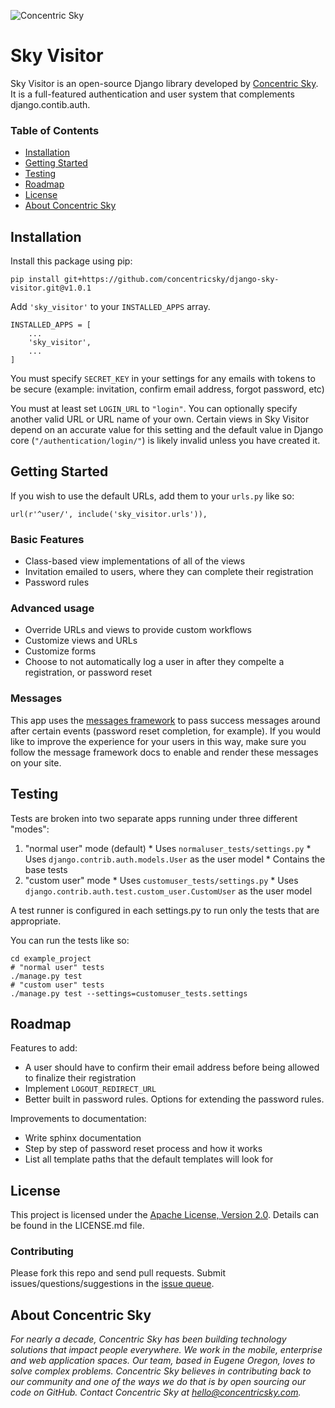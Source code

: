 ![Concentric Sky](https://concentricsky.com/media/uploads/images/csky_logo.jpg)


# Sky Visitor

Sky Visitor is an open-source Django library developed by [Concentric Sky](http://concentricsky.com/). It is a full-featured authentication and user system that complements django.contib.auth.

### Table of Contents
- [Installation](#installation)
- [Getting Started](#getting-started)
- [Testing](#testing)
- [Roadmap](#roadmap)
- [License](#license)
- [About Concentric Sky](#about-concentric-sky)


## Installation

Install this package using pip:

    pip install git+https://github.com/concentricsky/django-sky-visitor.git@v1.0.1

Add `'sky_visitor'` to your `INSTALLED_APPS` array.

    INSTALLED_APPS = [
        ...
        'sky_visitor',
        ...
    ]

You must specify `SECRET_KEY` in your settings for any emails with tokens to be secure (example: invitation, confirm email address, forgot password, etc)

You must at least set `LOGIN_URL` to `"login"`. You can optionally specify another valid URL or URL name of your own. Certain views in Sky Visitor depend on an accurate value for this setting and the default value in Django core (`"/authentication/login/"`) is likely invalid unless you have created it.


## Getting Started

If you wish to use the default URLs, add them to your `urls.py` like so:

    url(r'^user/', include('sky_visitor.urls')),

### Basic Features

  * Class-based view implementations of all of the views
  * Invitation emailed to users, where they can complete their registration
  * Password rules

### Advanced usage

  * Override URLs and views to provide custom workflows
  * Customize views and URLs
  * Customize forms
  * Choose to not automatically log a user in after they compelte a registration, or password reset

### Messages

This app uses the [messages framework](https://docs.djangoproject.com/en/dev/ref/contrib/messages/) to pass success messages
around after certain events (password reset completion, for example). If you would like to improve the experience for
your users in this way, make sure you follow the message framework docs to enable and render these messages on your site.


## Testing

Tests are broken into two separate apps running under three different "modes":

  1. "normal user" mode (default)
    * Uses `normaluser_tests/settings.py`
    * Uses `django.contrib.auth.models.User` as the user model
    * Contains the base tests
  2. "custom user" mode
    * Uses `customuser_tests/settings.py`
    * Uses `django.contrib.auth.test.custom_user.CustomUser` as the user model

A test runner is configured in each settings.py to run only the tests that are appropriate.

You can run the tests like so:

    cd example_project
    # "normal user" tests
    ./manage.py test
    # "custom user" tests
    ./manage.py test --settings=customuser_tests.settings


## Roadmap

Features to add:

  * A user should have to confirm their email address before being allowed to finalize their registration
  * Implement `LOGOUT_REDIRECT_URL`
  * Better built in password rules. Options for extending the password rules.

Improvements to documentation:

  * Write sphinx documentation
  * Step by step of password reset process and how it works
  * List all template paths that the default templates will look for


## License

This project is licensed under the [Apache License, Version 2.0](http://www.apache.org/licenses/LICENSE-2.0). Details can be found in the LICENSE.md file.

### Contributing

Please fork this repo and send pull requests. Submit issues/questions/suggestions in the [issue queue](https://github.com/concentricsky/django-sky-visitor/issues).


## About Concentric Sky

_For nearly a decade, Concentric Sky has been building technology solutions that impact people everywhere. We work in the mobile, enterprise and web application spaces. Our team, based in Eugene Oregon, loves to solve complex problems. Concentric Sky believes in contributing back to our community and one of the ways we do that is by open sourcing our code on GitHub. Contact Concentric Sky at hello@concentricsky.com._
